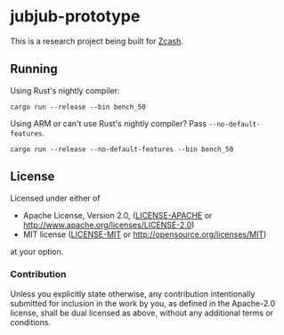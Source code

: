 # jubjub-prototype

This is a research project being built for [Zcash](https://z.cash/).

## Running

Using Rust's nightly compiler:

```
cargo run --release --bin bench_50
```

Using ARM or can't use Rust's nightly compiler? Pass `--no-default-features`.

```
cargo run --release --no-default-features --bin bench_50
```

## License

Licensed under either of

 * Apache License, Version 2.0, ([LICENSE-APACHE](LICENSE-APACHE) or http://www.apache.org/licenses/LICENSE-2.0)
 * MIT license ([LICENSE-MIT](LICENSE-MIT) or http://opensource.org/licenses/MIT)

at your option.

### Contribution

Unless you explicitly state otherwise, any contribution intentionally
submitted for inclusion in the work by you, as defined in the Apache-2.0
license, shall be dual licensed as above, without any additional terms or
conditions.
